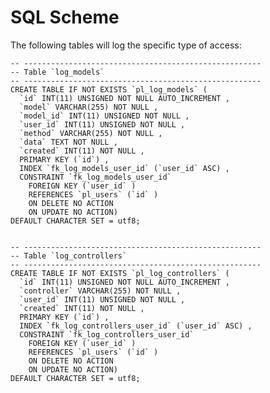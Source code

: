 # SQL Scheme

The following tables will log the specific type of access:

	-- -----------------------------------------------------
	-- Table `log_models`
	-- -----------------------------------------------------
	CREATE TABLE IF NOT EXISTS `pl_log_models` (
	  `id` INT(11) UNSIGNED NOT NULL AUTO_INCREMENT ,
	  `model` VARCHAR(255) NOT NULL ,
	  `model_id` INT(11) UNSIGNED NOT NULL ,
	  `user_id` INT(11) UNSIGNED NOT NULL ,
	  `method` VARCHAR(255) NOT NULL ,
	  `data` TEXT NOT NULL ,
	  `created` INT(11) NOT NULL ,
	  PRIMARY KEY (`id`) ,
	  INDEX `fk_log_models_user_id` (`user_id` ASC) ,
	  CONSTRAINT `fk_log_models_user_id`
	    FOREIGN KEY (`user_id` )
	    REFERENCES `pl_users` (`id` )
	    ON DELETE NO ACTION
	    ON UPDATE NO ACTION)
	DEFAULT CHARACTER SET = utf8;
	
	
	-- -----------------------------------------------------
	-- Table `log_controllers`
	-- -----------------------------------------------------
	CREATE TABLE IF NOT EXISTS `pl_log_controllers` (
	  `id` INT(11) UNSIGNED NOT NULL AUTO_INCREMENT ,
	  `controller` VARCHAR(255) NOT NULL ,
	  `user_id` INT(11) UNSIGNED NOT NULL ,
	  `created` INT(11) NOT NULL ,
	  PRIMARY KEY (`id`) ,
	  INDEX `fk_log_controllers_user_id` (`user_id` ASC) ,
	  CONSTRAINT `fk_log_controllers_user_id`
	    FOREIGN KEY (`user_id` )
	    REFERENCES `pl_users` (`id` )
	    ON DELETE NO ACTION
	    ON UPDATE NO ACTION)
	DEFAULT CHARACTER SET = utf8;
